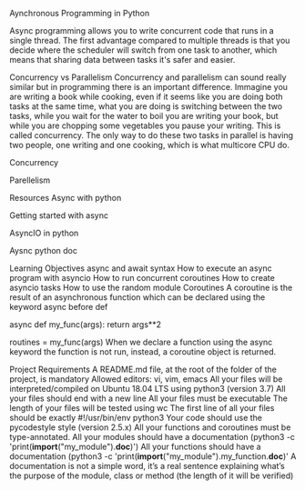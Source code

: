Aynchronous Programming in Python


Async programming allows you to write concurrent code that runs in a single thread. The first advantage compared to multiple threads is that you decide where the scheduler will switch from one task to another, which means that sharing data between tasks it's safer and easier.

Concurrency vs Parallelism
Concurrency and parallelism can sound really similar but in programming there is an important difference. Immagine you are writing a book while cooking, even if it seems like you are doing both tasks at the same time, what you are doing is switching between the two tasks, while you wait for the water to boil you are writing your book, but while you are chopping some vegetables you pause your writing. This is called concurrency. The only way to do these two tasks in parallel is having two people, one writing and one cooking, which is what multicore CPU do.

Concurrency


Parellelism


Resources
Async with python

Getting started with async

AsyncIO in python

Aysnc python doc

Learning Objectives
async and await syntax
How to execute an async program with asyncio
How to run concurrent coroutines
How to create asyncio tasks
How to use the random module
Coroutines
A coroutine is the result of an asynchronous function which can be declared using the keyword async before def

async def my_func(args):
    return args**2

routines = my_func(args)
When we declare a function using the async keyword the function is not run, instead, a coroutine object is returned.

Project Requirements
A README.md file, at the root of the folder of the project, is mandatory
Allowed editors: vi, vim, emacs
All your files will be interpreted/compiled on Ubuntu 18.04 LTS using python3 (version 3.7)
All your files should end with a new line
All your files must be executable
The length of your files will be tested using wc
The first line of all your files should be exactly #!/usr/bin/env python3
Your code should use the pycodestyle style (version 2.5.x)
All your functions and coroutines must be type-annotated.
All your modules should have a documentation (python3 -c 'print(__import__("my_module").__doc__)')
All your functions should have a documentation (python3 -c 'print(__import__("my_module").my_function.__doc__)'
A documentation is not a simple word, it’s a real sentence explaining what’s the purpose of the module, class or method (the length of it will be verified)
